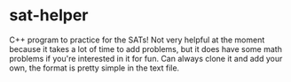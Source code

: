 # sat-helper
C++ program to practice for the SATs! Not very helpful at the moment because it takes a lot of time to add problems, but it does have some math problems if you're interested in it for fun. Can always clone it and add your own, the format is pretty simple in the text file.

